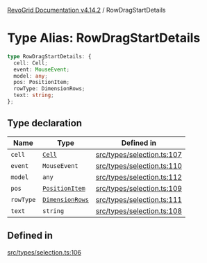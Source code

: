 [RevoGrid Documentation v4.14.2](README.md) / RowDragStartDetails

# Type Alias: RowDragStartDetails

```ts
type RowDragStartDetails: {
  cell: Cell;
  event: MouseEvent;
  model: any;
  pos: PositionItem;
  rowType: DimensionRows;
  text: string;
};
```

## Type declaration

| Name | Type | Defined in |
| ------ | ------ | ------ |
| `cell` | [`Cell`](Interface.Cell.md) | [src/types/selection.ts:107](https://github.com/revolist/revogrid/blob/29f379095274a66a187c28b49fe0e1fb4170d3ea/src/types/selection.ts#L107) |
| `event` | `MouseEvent` | [src/types/selection.ts:110](https://github.com/revolist/revogrid/blob/29f379095274a66a187c28b49fe0e1fb4170d3ea/src/types/selection.ts#L110) |
| `model` | `any` | [src/types/selection.ts:112](https://github.com/revolist/revogrid/blob/29f379095274a66a187c28b49fe0e1fb4170d3ea/src/types/selection.ts#L112) |
| `pos` | [`PositionItem`](Interface.PositionItem.md) | [src/types/selection.ts:109](https://github.com/revolist/revogrid/blob/29f379095274a66a187c28b49fe0e1fb4170d3ea/src/types/selection.ts#L109) |
| `rowType` | [`DimensionRows`](TypeAlias.DimensionRows.md) | [src/types/selection.ts:111](https://github.com/revolist/revogrid/blob/29f379095274a66a187c28b49fe0e1fb4170d3ea/src/types/selection.ts#L111) |
| `text` | `string` | [src/types/selection.ts:108](https://github.com/revolist/revogrid/blob/29f379095274a66a187c28b49fe0e1fb4170d3ea/src/types/selection.ts#L108) |

## Defined in

[src/types/selection.ts:106](https://github.com/revolist/revogrid/blob/29f379095274a66a187c28b49fe0e1fb4170d3ea/src/types/selection.ts#L106)
